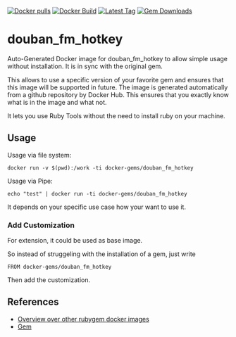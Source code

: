 [![Docker pulls](https://img.shields.io/docker/pulls/rubygem/douban_fm_hotkey.svg)](https://hub.docker.com/r/rubygem/douban_fm_hotkey/)
[![Docker Build](https://img.shields.io/docker/automated/rubygem/douban_fm_hotkey.svg)](https://hub.docker.com/r/rubygem/douban_fm_hotkey/)
[![Latest Tag](https://img.shields.io/github/tag/docker-rubygem/douban_fm_hotkey.svg)](https://hub.docker.com/r/rubygem/douban_fm_hotkey/)
[![Gem Downloads](https://img.shields.io/gem/dt/douban_fm_hotkey.svg)](https://rubygems.org/gems/douban_fm_hotkey/)
# douban_fm_hotkey

Auto-Generated Docker image for douban_fm_hotkey to allow simple usage without installation.
It is in sync with the original gem.

This allows to use a specific version of your favorite gem and ensures that this image will be supported in future.
The image is generated automatically from a github repository by Docker Hub.
This ensures that you exactly know what is in the image and what not.

It lets you use Ruby Tools without the need to install ruby on your machine.

## Usage

Usage via file system:

`docker run -v $(pwd):/work -ti docker-gems/douban_fm_hotkey`

Usage via Pipe:

`echo "test" | docker run -ti docker-gems/douban_fm_hotkey`

It depends on your specific use case how your want to use it.

### Add Customization

For extension, it could be used as base image.

So instead of struggeling with the installation of a gem, just write

`FROM docker-gems/douban_fm_hotkey`

Then add the customization.

## References

 - [Overview over other rubygem docker images](https://github.com/thinkbot/docker-rubygem)
 - [Gem](https://rubygems.org/gems/douban_fm_hotkey/)
